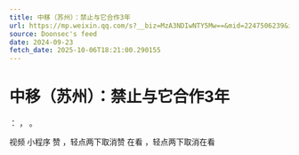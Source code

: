 ```yaml
---
title: 中移（苏州）：禁止与它合作3年
url: https://mp.weixin.qq.com/s?__biz=MzA3NDIwNTY5Mw==&mid=2247506239&idx=1&sn=90ef7055f63aca949a7de8d6072f12d9
source: Doonsec's feed
date: 2024-09-23
fetch_date: 2025-10-06T18:21:00.290155
---
```


# 中移（苏州）：禁止与它合作3年

：
，
。

视频
小程序
赞
，轻点两下取消赞
在看
，轻点两下取消在看